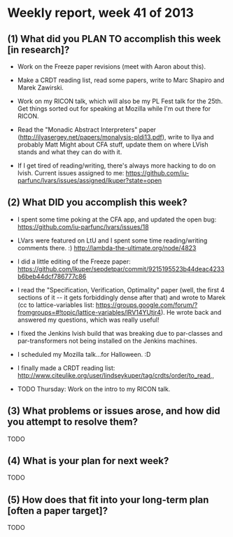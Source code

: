 # Weekly report, week 41 of 2013

## (1) What did you PLAN TO accomplish this week [in research]?

  * Work on the Freeze paper revisions (meet with Aaron about this).

  * Make a CRDT reading list, read some papers, write to Marc Shapiro
    and Marek Zawirski.
	
  * Work on my RICON talk, which will also be my PL Fest talk for the
    25th. Get things sorted out for speaking at Mozilla while I'm out
    there for RICON.
	
  * Read the "Monadic Abstract Interpreters" paper
    (http://ilyasergey.net/papers/monalysis-pldi13.pdf), write to Ilya
    and probably Matt Might about CFA stuff, update them on where
    LVish stands and what they can do with it.
  
  * If I get tired of reading/writing, there's always more hacking to
    do on lvish.  Current issues assigned to me:
    https://github.com/iu-parfunc/lvars/issues/assigned/lkuper?state=open

## (2) What DID you accomplish this week?

  * I spent some time poking at the CFA app, and updated the open bug:
    https://github.com/iu-parfunc/lvars/issues/18
    
  * LVars were featured on LtU and I spent some time reading/writing
    comments there. :) http://lambda-the-ultimate.org/node/4823
    
  * I did a little editing of the Freeze paper:
    https://github.com/lkuper/sepdetpar/commit/9215195523b44deac4233b6beb44dcf786777c86
	
  * I read the "Specification, Verification, Optimality" paper (well,
    the first 4 sections of it -- it gets forbiddingly dense after
    that) and wrote to Marek (cc to lattice-variables list:
    https://groups.google.com/forum/?fromgroups=#!topic/lattice-variables/lRV14YUtjr4).
    He wrote back and answered my questions, which was really useful!
	
  * I fixed the Jenkins lvish build that was breaking due to
    par-classes and par-transformers not being installed on the
    Jenkins machines.
	
  * I scheduled my Mozilla talk...for Halloween.  :D
	
  * I finally made a CRDT reading list:
    http://www.citeulike.org/user/lindseykuper/tag/crdts/order/to_read,,

  * TODO Thursday: Work on the intro to my RICON talk.
	
## (3) What problems or issues arose, and how did you attempt to resolve them?

  TODO
  
## (4) What is your plan for next week?
	
  TODO
  
## (5) How does that fit into your long-term plan [often a paper target]?

  TODO


